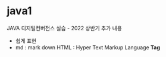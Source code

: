 # java1
JAVA 디지털컨버전스 실습 - 2022 상반기
추가 내용
* 쉽게 표현
* md : mark down
HTML : Hyper Text Markup Language
<b>Tag</b>